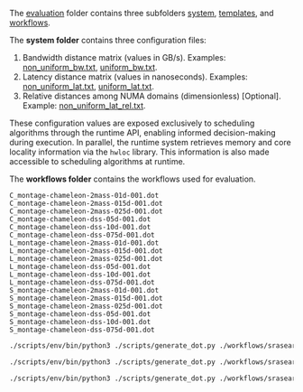 
The [evaluation](./evaluation/) folder contains three subfolders [system](./evaluation/system/), [templates](./evaluation/templates/), and [workflows](./evaluation/workflows/).

The **system folder** contains three configuration files:

1. Bandwidth distance matrix (values in GB/s). Examples: [non_uniform_bw.txt](./evaluation/system/non_uniform_bw.txt), [uniform_bw.txt](./evaluation/system/uniform_bw.txt).
2. Latency distance matrix (values in nanoseconds). Examples: [non_uniform_lat.txt](./evaluation/system/non_uniform_bw.txt), [uniform_lat.txt](./evaluation/system/uniform_bw.txt).
3. Relative distances among NUMA domains (dimensionless) [Optional]. Example: [non_uniform_lat_rel.txt](./evaluation/non_uniform_lat_rel.txt).

These configuration values are exposed exclusively to scheduling algorithms through the runtime API, enabling informed decision-making during execution. In parallel, the runtime system retrieves memory and core locality information via the `hwloc` library. This information is also made accessible to scheduling algorithms at runtime.

The **workflows folder** contains the workflows used for evaluation. 

```
C_montage-chameleon-2mass-01d-001.dot  
C_montage-chameleon-2mass-015d-001.dot  
C_montage-chameleon-2mass-025d-001.dot  
C_montage-chameleon-dss-05d-001.dot  
C_montage-chameleon-dss-10d-001.dot  
C_montage-chameleon-dss-075d-001.dot  
L_montage-chameleon-2mass-01d-001.dot  
L_montage-chameleon-2mass-015d-001.dot  
L_montage-chameleon-2mass-025d-001.dot  
L_montage-chameleon-dss-05d-001.dot  
L_montage-chameleon-dss-10d-001.dot  
L_montage-chameleon-dss-075d-001.dot  
S_montage-chameleon-2mass-01d-001.dot  
S_montage-chameleon-2mass-015d-001.dot  
S_montage-chameleon-2mass-025d-001.dot  
S_montage-chameleon-dss-05d-001.dot  
S_montage-chameleon-dss-10d-001.dot  
S_montage-chameleon-dss-075d-001.dot
```

```sh
./scripts/env/bin/python3 ./scripts/generate_dot.py ./workflows/srasearch/raw/srasearch-chameleon-50a-003.json ./workflows/srasearch/dot/srasearch-chameleon-50a-003.dot --dep_constant 4e7 1e8 --flops_constant 10000000
```

```sh
./scripts/env/bin/python3 ./scripts/generate_dot.py ./workflows/srasearch/raw/srasearch-chameleon-50a-003.json ./workflows/srasearch/dot/srasearch-chameleon-50a-003.dot --dep_scale_range 4e7 5e7 --flops_constant 10000000
```

```sh
./scripts/env/bin/python3 ./scripts/generate_dot.py ./workflows/srasearch/raw/srasearch-chameleon-50a-003.json ./workflows/srasearch/dot/srasearch-chameleon-50a-003.dot --dep_scale_range 4e7 1e8 --flops_constant 10000000
```

